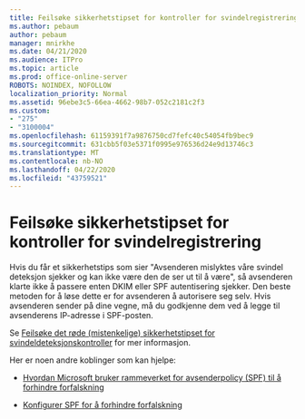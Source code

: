 ```yaml
---
title: Feilsøke sikkerhetstipset for kontroller for svindelregistrering
ms.author: pebaum
author: pebaum
manager: mnirkhe
ms.date: 04/21/2020
ms.audience: ITPro
ms.topic: article
ms.prod: office-online-server
ROBOTS: NOINDEX, NOFOLLOW
localization_priority: Normal
ms.assetid: 96ebe3c5-66ea-4662-98b7-052c2181c2f3
ms.custom:
- "275"
- "3100004"
ms.openlocfilehash: 61159391f7a9876750cd7fefc40c54054fb9bec9
ms.sourcegitcommit: 631cbb5f03e5371f0995e976536d24e9d13746c3
ms.translationtype: MT
ms.contentlocale: nb-NO
ms.lasthandoff: 04/22/2020
ms.locfileid: "43759521"
---
```

# <a name="troubleshooting-the-safety-tip-for-fraud-detection-checks"></a>Feilsøke sikkerhetstipset for kontroller for svindelregistrering

Hvis du får et sikkerhetstips som sier "Avsenderen mislyktes våre svindel deteksjon sjekker og kan ikke være den de ser ut til å være", så avsenderen klarte ikke å passere enten DKIM eller SPF autentisering sjekker. Den beste metoden for å løse dette er for avsenderen å autorisere seg selv. Hvis avsenderen sender på dine vegne, må du godkjenne dem ved å legge til avsenderens IP-adresse i SPF-posten.
  
Se [Feilsøke det røde (mistenkelige) sikkerhetstipset for svindeldeteksjonskontroller](https://blogs.msdn.microsoft.com/tzink/2016/11/02/troubleshooting-the-red-suspicious-safety-tip-for-fraud-detection-checks/) for mer informasjon.
  
Her er noen andre koblinger som kan hjelpe:
  
- [Hvordan Microsoft bruker rammeverket for avsenderpolicy (SPF) til å forhindre forfalskning](https://docs.microsoft.com/office365/SecurityCompliance/how-office-365-uses-spf-to-prevent-spoofing)

- [Konfigurer SPF for å forhindre forfalskning](https://docs.microsoft.com/office365/SecurityCompliance/set-up-spf-in-office-365-to-help-prevent-spoofing)
